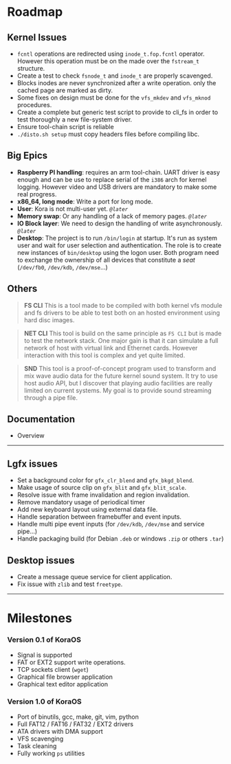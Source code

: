 # Roadmap

## Kernel Issues

- `fcntl` operations are redirected using `inode_t.fop.fcntl` operator. However this operation must be on the made over the `fstream_t` structure.
- Create a test to check `fsnode_t` and `inode_t` are properly scavenged.
- Blocks inodes are never synchronized after a write operation. only the cached page are marked as dirty.
- Some fixes on design must be done for the `vfs_mkdev` and `vfs_mknod` procedures.
- Create a complete but generic test script to provide to cli_fs in order to test thoroughly a new file-system driver.
- Ensure tool-chain script is reliable
- `./disto.sh setup` must copy headers files before compiling libc.


## Big Epics

- __Raspberry PI handling__: requires an arm tool-chain. UART driver is easy enough and can be use to replace serial of the `i386` arch for kernel logging. However video and USB drivers are mandatory to make some real progress.
- __x86_64, long mode__: Write a port for long mode.
- __User__: Kora is not multi-user yet. _`@later`_
- __Memory swap__: Or any handling of a lack of memory pages. _`@later`_
- __IO Block layer__: We need to design the handling of write asynchronously. _`@later`_
- __Desktop__: The project is to run `/bin/login` at startup. It's run as system user and wait for user selection and authentication. The role is to create new instances of `bin/desktop` using the logon user. Both program need to exchange the ownership of all devices that constitute a _seat_ (`/dev/fb0`, `/dev/kdb`, `/dev/mse`...)

## Others

> __FS CLI__
> This is a tool made to be compiled with both kernel vfs module and fs drivers to be able to test both on an hosted environment using hard disc images.
>

> __NET CLI__
> This tool is build on the same principle as `FS CLI` but is made to test the network stack. One major gain is that it can simulate a full network of host with virtual link and Ethernet cards. However interaction with this tool is complex and yet quite limited.

> __SND__
> This tool is a proof-of-concept program used to transform and mix wave audio data for the future kernel sound system. It try to use host audio API, but I discover that playing audio facilities are really limited on current systems. My goal is to provide sound streaming through a pipe file.


## Documentation

- Overview

------------------------------

## Lgfx issues

- Set a background color for `gfx_clr_blend` and `gfx_bkgd_blend`.
- Make usage of source clip on `gfx_blit` and `gfx_blit_scale`.
- Resolve issue with frame invalidation and region invalidation.
- Remove mandatory usage of periodical timer
- Add new keyboard layout using external data file.
- Handle separation between framebuffer and event inputs.
- Handle multi pipe event inputs (for `/dev/kdb`, `/dev/mse` and service pipe...)
- Handle packaging build (for Debian `.deb` or windows `.zip` or others `.tar`)

## Desktop issues

- Create a message queue service for client application.
- Fix issue with `zlib` and test `freetype`.

------------------------------

# Milestones

### Version 0.1 of KoraOS

- Signal is supported
- FAT or EXT2 support write operations.
- TCP sockets client (`wget`)
- Graphical file browser application
- Graphical text editor application

### Version 1.0 of KoraOS

- Port of binutils, gcc, make, git, vim, python
- Full FAT12 / FAT16 / FAT32 / EXT2 drivers
- ATA drivers with DMA support
- VFS scavenging
- Task cleaning
- Fully working `ps` utilities
